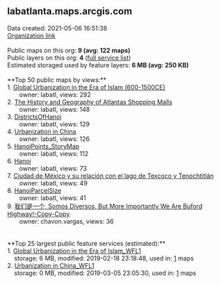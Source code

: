 <h2>labatlanta.maps.arcgis.com</h2> Data created: 2021-05-06 16:51:38 <br /><a target='new' href='https://labatlanta.maps.arcgis.com'>Organization link</a><br /><br />Public maps on this org: <b>9 (avg: 122 maps)</b><br />Public layers on this org: <b>4 </b>(<a target='new' href='https://services.arcgis.com/MCdyFmYQOMTg7m91/ArcGIS/rest/services'>full service list</a>)<br />Estimated storaged used by feature layers: <b>6 MB (avg: 250 KB)</b><br /><br />**Top 50 public maps by views:**<br />  1. <a target='new' href='https://www.arcgis.com/home/item.html?id=f3c76cfbee2046fda881373cd809214c'>Global Urbanization in the Era of Islam (600-1500CE)</a> <br />  &nbsp;&nbsp;&nbsp;&nbsp; &nbsp;&nbsp;owner: labatl, views: 292<br />  2. <a target='new' href='https://www.arcgis.com/home/item.html?id=2802bfaefb4f458fbe167f3bf6a3b7e5'>The History and Geography of Atlantas Shopping Malls</a> <br />  &nbsp;&nbsp;&nbsp;&nbsp; &nbsp;&nbsp;owner: labatl, views: 148<br />  3. <a target='new' href='https://www.arcgis.com/home/item.html?id=22515db70e4c4fe5bc235854830b3ae4'>DistrictsOfHanoi</a> <br />  &nbsp;&nbsp;&nbsp;&nbsp; &nbsp;&nbsp;owner: labatl, views: 129<br />  4. <a target='new' href='https://www.arcgis.com/home/item.html?id=52173979aed8450e900ba9f93e3edb94'>Urbanization in China</a> <br />  &nbsp;&nbsp;&nbsp;&nbsp; &nbsp;&nbsp;owner: labatl, views: 126<br />  5. <a target='new' href='https://www.arcgis.com/home/item.html?id=854cadec32fb4921b12846bf90dbdd95'>HanoiPoints_StoryMap</a> <br />  &nbsp;&nbsp;&nbsp;&nbsp; &nbsp;&nbsp;owner: labatl, views: 112<br />  6. <a target='new' href='https://www.arcgis.com/home/item.html?id=2b6660cd358f4aa4a2d5bc754a425c26'>Hanoi</a> <br />  &nbsp;&nbsp;&nbsp;&nbsp; &nbsp;&nbsp;owner: labatl, views: 73<br />  7. <a target='new' href='https://www.arcgis.com/home/item.html?id=ffa71df218c84127babe93e5517d3819'>Ciudad de México y su relación con el lago de Texcoco y Tenochtitlán</a> <br />  &nbsp;&nbsp;&nbsp;&nbsp; &nbsp;&nbsp;owner: labatl, views: 49<br />  8. <a target='new' href='https://www.arcgis.com/home/item.html?id=f91595b40daf4b039d941e8f5444a32f'>HanoiParcelSize</a> <br />  &nbsp;&nbsp;&nbsp;&nbsp; &nbsp;&nbsp;owner: labatl, views: 41<br />  9. <a target='new' href='https://www.arcgis.com/home/item.html?id=a01858d972f44f00bc0da09d3de39b4b'>我们是一个, Somos Diversos, But More Importantly We Are Buford Highway!-Copy-Copy</a> <br />  &nbsp;&nbsp;&nbsp;&nbsp; &nbsp;&nbsp;owner: chavon.vargas, views: 36<br /><br /><br />**Top 25 largest public feature services (estimated):**<br /> 1. <a target='new' href='https://www.arcgis.com/home/item.html?id=4f893547aec84cab87a37eae64442834'>Global Urbanization in the Era of Islam_WFL1</a><br /> &nbsp;&nbsp;&nbsp;&nbsp;storage: 6 MB, modified: 2019-02-18 23:18:48,  used in: <a target='new' href='https://ed-ind-tb.s3-us-west-1.amazonaws.com/ADI/4f893547aec84cab87a37eae64442834.html'> 1</a> maps<br /> 2. <a target='new' href='https://www.arcgis.com/home/item.html?id=67091db2b7eb4812bfd4028578f65bc9'>Urbanization in China_WFL1</a><br /> &nbsp;&nbsp;&nbsp;&nbsp;storage: 0 MB, modified: 2019-03-05 23:05:30,  used in: <a target='new' href='https://ed-ind-tb.s3-us-west-1.amazonaws.com/ADI/67091db2b7eb4812bfd4028578f65bc9.html'> 1</a> maps<br />